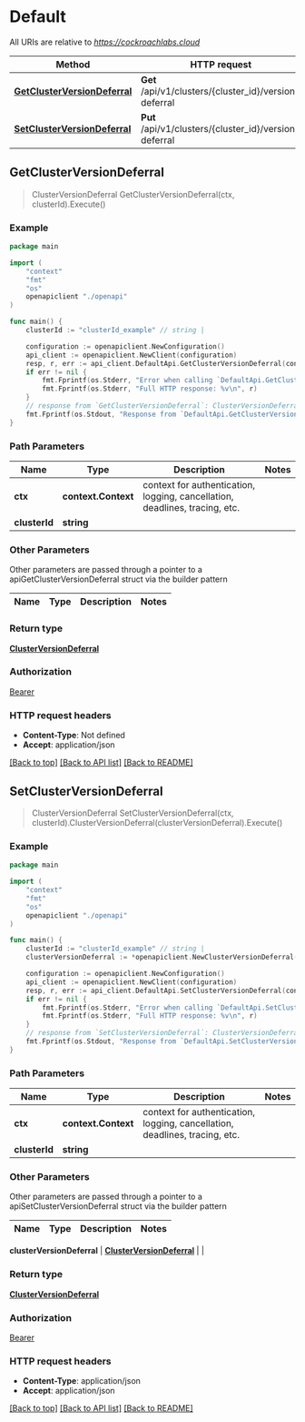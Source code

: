# Default

All URIs are relative to *https://cockroachlabs.cloud*

Method | HTTP request | Description
------------- | ------------- | -------------
[**GetClusterVersionDeferral**](DefaultApi.md#GetClusterVersionDeferral) | **Get** /api/v1/clusters/{cluster_id}/version-deferral | 
[**SetClusterVersionDeferral**](DefaultApi.md#SetClusterVersionDeferral) | **Put** /api/v1/clusters/{cluster_id}/version-deferral | 



## GetClusterVersionDeferral

> ClusterVersionDeferral GetClusterVersionDeferral(ctx, clusterId).Execute()



### Example

```go
package main

import (
    "context"
    "fmt"
    "os"
    openapiclient "./openapi"
)

func main() {
    clusterId := "clusterId_example" // string | 

    configuration := openapiclient.NewConfiguration()
    api_client := openapiclient.NewClient(configuration)
    resp, r, err := api_client.DefaultApi.GetClusterVersionDeferral(context.Background(), clusterId).Execute()
    if err != nil {
        fmt.Fprintf(os.Stderr, "Error when calling `DefaultApi.GetClusterVersionDeferral``: %v\n", err)
        fmt.Fprintf(os.Stderr, "Full HTTP response: %v\n", r)
    }
    // response from `GetClusterVersionDeferral`: ClusterVersionDeferral
    fmt.Fprintf(os.Stdout, "Response from `DefaultApi.GetClusterVersionDeferral`: %v\n", resp)
}
```

### Path Parameters


Name | Type | Description  | Notes
------------- | ------------- | ------------- | -------------
**ctx** | **context.Context** | context for authentication, logging, cancellation, deadlines, tracing, etc.
**clusterId** | **string** |  | 

### Other Parameters

Other parameters are passed through a pointer to a apiGetClusterVersionDeferral struct via the builder pattern


Name | Type | Description  | Notes
------------- | ------------- | ------------- | -------------


### Return type

[**ClusterVersionDeferral**](ClusterVersionDeferral.md)

### Authorization

[Bearer](../README.md#Bearer)

### HTTP request headers

- **Content-Type**: Not defined
- **Accept**: application/json

[[Back to top]](#) [[Back to API list]](../README.md#documentation-for-api-endpoints)
[[Back to README]](../README.md)


## SetClusterVersionDeferral

> ClusterVersionDeferral SetClusterVersionDeferral(ctx, clusterId).ClusterVersionDeferral(clusterVersionDeferral).Execute()



### Example

```go
package main

import (
    "context"
    "fmt"
    "os"
    openapiclient "./openapi"
)

func main() {
    clusterId := "clusterId_example" // string | 
    clusterVersionDeferral := *openapiclient.NewClusterVersionDeferral(openapiclient.ClusterVersionDeferralPolicy.Type("NOT_DEFERRED")) // ClusterVersionDeferral | 

    configuration := openapiclient.NewConfiguration()
    api_client := openapiclient.NewClient(configuration)
    resp, r, err := api_client.DefaultApi.SetClusterVersionDeferral(context.Background(), clusterId).ClusterVersionDeferral(clusterVersionDeferral).Execute()
    if err != nil {
        fmt.Fprintf(os.Stderr, "Error when calling `DefaultApi.SetClusterVersionDeferral``: %v\n", err)
        fmt.Fprintf(os.Stderr, "Full HTTP response: %v\n", r)
    }
    // response from `SetClusterVersionDeferral`: ClusterVersionDeferral
    fmt.Fprintf(os.Stdout, "Response from `DefaultApi.SetClusterVersionDeferral`: %v\n", resp)
}
```

### Path Parameters


Name | Type | Description  | Notes
------------- | ------------- | ------------- | -------------
**ctx** | **context.Context** | context for authentication, logging, cancellation, deadlines, tracing, etc.
**clusterId** | **string** |  | 

### Other Parameters

Other parameters are passed through a pointer to a apiSetClusterVersionDeferral struct via the builder pattern


Name | Type | Description  | Notes
------------- | ------------- | ------------- | -------------

 **clusterVersionDeferral** | [**ClusterVersionDeferral**](ClusterVersionDeferral.md) |  | 

### Return type

[**ClusterVersionDeferral**](ClusterVersionDeferral.md)

### Authorization

[Bearer](../README.md#Bearer)

### HTTP request headers

- **Content-Type**: application/json
- **Accept**: application/json

[[Back to top]](#) [[Back to API list]](../README.md#documentation-for-api-endpoints)
[[Back to README]](../README.md)

